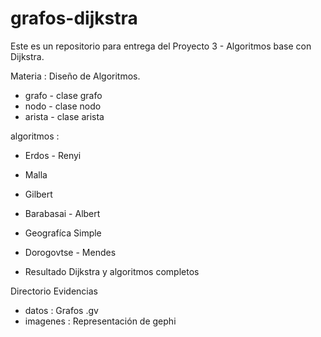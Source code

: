 # grafos-dijkstra

Este es un repositorio para entrega del Proyecto 3 - Algoritmos base con Dijkstra.

Materia : Diseño de Algoritmos.

* grafo - clase grafo
* nodo  - clase nodo
* arista - clase arista

algoritmos : 

* Erdos - Renyi
* Malla
* Gilbert
* Barabasai - Albert
* Geografíca Simple
* Dorogovtse - Mendes

* Resultado Dijkstra y algoritmos completos

Directorio Evidencias
- datos   :   Grafos .gv
- imagenes :  Representación de gephi
